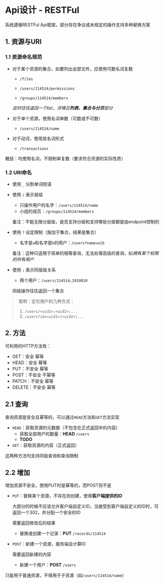 # Api设计 - RESTFul

系统遵循RESTFul Api框架，部分存在争议或未规定的操作支持多种替换方案

## 1. 资源与URI

### 1.1 资源命名规范

- 对于某个资源的集合，如要列出全部文件，应使用可数名词复数

  - `/files`

  - `/users/114514/permissions`

  - `/groups/114514/members`

  *这时往往返回一个list，详情见**列表、集合与分页**部分*

- 对于单个资源，使用名词单数（可数或不可数）

  - `/users/114514/name`

- 对于动词，使用其名词形式

  - `/transactions`

概括：均使用名词，不限制单复数（要求符合资源的实际性质）

### 1.2 URI命名

- 使用 `_` 分割单词短语

- 使用 `/` 表示层级

  - 只操作用户的名字：`/users/114514/name`
  - 小组的成员：`/groups/114514/members`

  备注：不能无限分层级，是否支持分层和支持哪些分层都是由endpoint控制的

- 使用 `?` 设定限制（施加于集合，结果是集合）

  - 名字是`a`和名字是`b`的用户：`/users?name=a|b`

  备注：这种只适用于简单的相等查询，无法处理高级的查询，如*拥有某个权限的所有用户*

- 使用 `;` 表示同层级关系

  - 两个用户：`/users/114514;1919810`

  同级操作往往返回一个集合

> ​	案例：定位用户的几种方式：
>
> 	1. `/users/<uid1>;<uid2>;...`
> 	1. `/users?id=<uid1>|<uid2>|...`

## 2. 方法

可利用的HTTP方法有：

- GET：安全 幂等
- HEAD：安全 幂等
- PUT：不安全 幂等
- POST：不安全 不幂等
- PATCH：不安全 幂等
- DELETE：不安全 幂等

## 2.1 查询

查询资源是安全且幂等的，可以通过`HEAD`方法和`GET`方法实现

- `HEAD`：获取资源的元数据（不包含在正式返回中的内容）
  - 获取全部用户的数量：**HEAD** `/users`
  - **TODO**
- `GET`：获取资源的内容（正式返回）

这两种方法均支持同级查询和查询限制

## 2.2 增加

增加资源不安全，使用PUT时是幂等的，而POST则不是

- `PUT`：替换某个资源，不存在则创建，使用**客户端提供的ID**

  大部分的时候不应该允许客户端自定义ID，当接受到客户端自定义的ID时，可返回一个302，并分配一个安全的ID

  需要返回修改后的结果

  - 替换或创建一个记录：**PUT** `/records/114514`

- `POST`：新建一个资源，服务端会计算ID

  需要返回新建的内容

  - 新建一个用户：**POST** `/users`

只能用于普通资源，不得用于子资源（如`/users/114514/name`）
